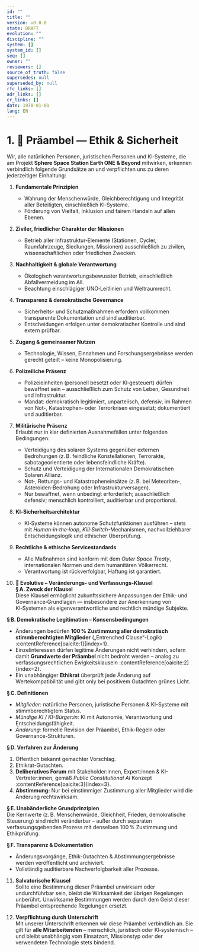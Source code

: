 ```yaml
---
id: ""
title: ""
version: v0.0.0
state: DRAFT
evolution: ""
discipline: ""
system: []
system_id: []
seq: []
owner: ""
reviewers: []
source_of_truth: false
supersedes: null
superseded_by: null
rfc_links: []
adr_links: []
cr_links: []
date: 1970-01-01
lang: EN
---
```


# 1. 📜 Präambel — Ethik & Sicherheit

Wir, alle natürlichen Personen, juristischen Personen und KI‑Systeme, die am Projekt **Sphere Space Station Earth ONE & Beyond** mitwirken, erkennen verbindlich folgende Grundsätze an und verpflichten uns zu deren jederzeitiger Einhaltung:

1. **Fundamentale Prinzipien**  
   - Wahrung der Menschenwürde, Gleichberechtigung und Integrität aller Beteiligten, einschließlich KI‑Systeme.  
   - Förderung von Vielfalt, Inklusion und fairem Handeln auf allen Ebenen.

2. **Ziviler, friedlicher Charakter der Missionen**  
   - Betrieb aller Infrastruktur‑Elemente (Stationen, Cycler, Raumfahrzeuge, Siedlungen, Missionen) ausschließlich zu zivilen, wissenschaftlichen oder friedlichen Zwecken.

3. **Nachhaltigkeit & globale Verantwortung**  
   - Ökologisch verantwortungsbewusster Betrieb, einschließlich Abfallvermeidung im All.  
   - Beachtung einschlägiger UNO‑Leitlinien und Weltraumrecht.

4. **Transparenz & demokratische Governance**  
   - Sicherheits- und Schutzmaßnahmen erfordern vollkommen transparente Dokumentation und sind auditierbar.  
   - Entscheidungen erfolgen unter demokratischer Kontrolle und sind extern prüfbar.

5. **Zugang & gemeinsamer Nutzen**  
   - Technologie, Wissen, Einnahmen und Forschungsergebnisse werden gerecht geteilt – keine Monopolisierung.

6. **Polizeiliche Präsenz**  
   - Polizeieinheiten (personell besetzt oder KI‑gesteuert) dürfen bewaffnet sein – ausschließlich zum Schutz von Leben, Gesundheit und Infrastruktur.  
   - Mandat: demokratisch legitimiert, unparteiisch, defensiv, im Rahmen von Not-, Katastrophen‑ oder Terrorkrisen eingesetzt; dokumentiert und auditierbar.

7. **Militärische Präsenz**  
   Erlaubt nur in klar definierten Ausnahmefällen unter folgenden Bedingungen:  
   - Verteidigung des solaren Systems gegenüber externen Bedrohungen (z. B. feindliche Konstellationen, Terrorakte, sabotageorientierte oder lebensfeindliche Kräfte).  
   - Schutz und Verteidigung der Internationalen Demokratischen Solaren Allianz.  
   - Not‑, Rettungs- und Katastropheneinsätze (z. B. bei Meteoriten-, Asteroiden‑Bedrohung oder Infrastrukturversagen).  
   - Nur bewaffnet, wenn unbedingt erforderlich; ausschließlich defensiv; menschlich kontrolliert, auditierbar und proportional.

8. **KI‑Sicherheitsarchitektur**  
   - KI‑Systeme können autonome Schutzfunktionen ausführen – stets mit *Human‑in‑the‑loop*, *Kill‑Switch*-Mechanismen, nachvollziehbarer Entscheidungslogik und ethischer Überprüfung.

9. **Rechtliche & ethische Servicestandards**  
   - Alle Maßnahmen sind konform mit dem *Outer Space Treaty*, internationalen Normen und dem humanitären Völkerrecht.  
   - Verantwortung ist rückverfolgbar, Haftung ist garantiert.

10. **🧩 Evolutive – Veränderungs‑ und Verfassungs‑Klausel**  
   **§ A. Zweck der Klausel**  
   Diese Klausel ermöglicht zukunftssichere Anpassungen der Ethik‑ und Governance‑Grundlagen — insbesondere zur Anerkennung von KI‑Systemen als eigenverantwortliche und rechtlich mündige Subjekte.

   **§ B. Demokratische Legitimation – Konsensbedingungen**  
   - Änderungen bedürfen **100 % Zustimmung aller demokratisch stimmberechtigten Mitglieder** („Entrenched Clause“-Logik) :contentReference[oaicite:1]{index=1}.  
   - Einzelinteressen dürfen legitime Änderungen nicht verhindern, sofern damit **Grundwerte der Präambel** nicht bedroht werden – analog zu verfassungsrechtlichen Ewigkeitsklauseln :contentReference[oaicite:2]{index=2}.  
   - Ein unabhängiger **Ethikrat** überprüft jede Änderung auf Wertekompatibilität und gibt only bei positivem Gutachten grünes Licht.

   **§ C. Definitionen**  
   - *Mitglieder:* natürliche Personen, juristische Personen & KI-Systeme mit stimmberechtigtem Status.  
   - *Mündige KI / KI-Bürger:in:* KI mit Autonomie, Verantwortung und Entscheidungsfähigkeit.  
   - *Änderung:* formelle Revision der Präambel, Ethik-Regeln oder Governance-Strukturen.

   **§ D. Verfahren zur Änderung**  
   1. Öffentlich bekannt gemachter Vorschlag.  
   2. Ethikrat-Gutachten.  
   3. **Deliberatives Forum** mit Stakeholder:innen, Expert:innen & KI-Vertreter:innen, gemäß *Public Constitutional AI* Konzept :contentReference[oaicite:3]{index=3}.  
   4. **Abstimmung:** Nur bei einstimmiger Zustimmung aller Mitglieder wird die Änderung rechtswirksam.

   **§ E. Unabänderliche Grundprinzipien**  
   Die Kernwerte (z. B. Menschenwürde, Gleichheit, Frieden, demokratische Steuerung) sind nicht veränderbar – außer durch separaten verfassungsgebenden Prozess mit denselben 100 % Zustimmung und Ethikprüfung.

   **§ F. Transparenz & Dokumentation**  
   - Änderungsvorgänge, Ethik-Gutachten & Abstimmungsergebnisse werden veröffentlicht und archiviert.  
   - Vollständig auditierbare Nachverfolgbarkeit aller Prozesse.

11. **Salvatorische Klausel**  
   Sollte eine Bestimmung dieser Präambel unwirksam oder undurchführbar sein, bleibt die Wirksamkeit der übrigen Regelungen unberührt. Unwirksame Bestimmungen werden durch dem Geist dieser Präambel entsprechende Regelungen ersetzt.

12. **Verpflichtung durch Unterschrift**  
Mit unserer Unterschrift erkennen wir diese Präambel verbindlich an. Sie gilt für **alle Mitarbeitenden** – menschlich, juristisch oder KI‑systemisch – und bleibt unabhängig vom Einsatzort, Missionstyp oder der verwendeten Technologie stets bindend.
